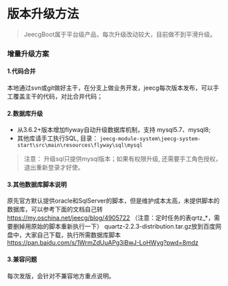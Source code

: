 # 版本升级方法

> JeecgBoot属于平台级产品，每次升级改动较大，目前做不到平滑升级。

### 增量升级方案
#### 1.代码合并
 本地通过svn或git做好主干，在分支上做业务开发，jeecg每次版本发布，可以手工覆盖主干的代码，对比合并代码；

#### 2.数据库升级
- 从3.6.2+版本增加flyway自动升级数据库机制，支持 mysql5.7、mysql8; 
- 其他库请手工执行SQL, 目录： `jeecg-module-system\jeecg-system-start\src\main\resources\flyway\sql\mysql`
> 注意： 升级sql只提供mysql版本；如果有权限升级, 还需要手工角色授权，退出重新登录才好使。

#### 3.其他数据库脚本说明
  原先官方默认提供oracle和SqlServer的脚本，但是维护成本太高，未提供脚本的数据库，可以参考下面的文档自己转
   https://my.oschina.net/jeecg/blog/4905722
   （注意：定时任务的表qrtz_*，需要删掉用原始的脚本重新执行一下）
   quartz-2.2.3-distribution.tar.gz放到百度网盘中，大家自己下载，执行所需数据库脚本
   https://pan.baidu.com/s/1WrmZdUuAPg3iBwJ-LoHWyg?pwd=8mdz 

#### 3.兼容问题
 每次发版，会针对不兼容地方重点说明。